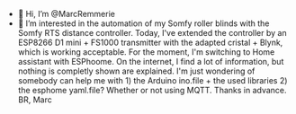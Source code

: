 - 👋 Hi, I’m @MarcRemmerie
- 👀 I’m interested in the automation of my Somfy roller blinds with the Somfy RTS distance controller. Today, I've extended the controller by an ESP8266 D1 mini + FS1000 transmitter with
  the adapted cristal + Blynk, which is working acceptable.
  For the moment, I'm switching to Home assistant with ESPhoome. On the internet, I find a lot of information, but nothing is completly shown are explained. 
  I'm just wondering of somebody can help me with 1) the Arduino ino.file + the used libraries 2) the esphome yaml.file? Whether or not using MQTT.
  Thanks in advance.
  BR, Marc
  
